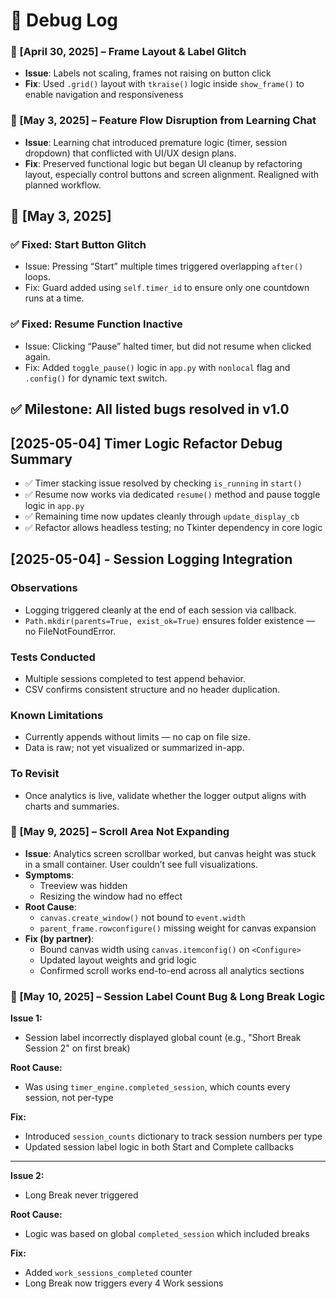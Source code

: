 # 📜 Debug Log
### 🐞 [April 30, 2025] – Frame Layout & Label Glitch
- **Issue**: Labels not scaling, frames not raising on button click
- **Fix**: Used `.grid()` layout with `tkraise()` logic inside `show_frame()` to enable navigation and responsiveness

### 🐞 [May 3, 2025] – Feature Flow Disruption from Learning Chat
- **Issue**: Learning chat introduced premature logic (timer, session dropdown) that conflicted with UI/UX design plans.
- **Fix**: Preserved functional logic but began UI cleanup by refactoring layout, especially control buttons and screen alignment. Realigned with planned workflow.
## 🐞 [May 3, 2025]

### ✅ Fixed: Start Button Glitch
- Issue: Pressing “Start” multiple times triggered overlapping `after()` loops.
- Fix: Guard added using `self.timer_id` to ensure only one countdown runs at a time.

### ✅ Fixed: Resume Function Inactive
- Issue: Clicking “Pause” halted timer, but did not resume when clicked again.
- Fix: Added `toggle_pause()` logic in `app.py` with `nonlocal` flag and `.config()` for dynamic text switch.

## ✅ Milestone: All listed bugs resolved in v1.0

## [2025-05-04] Timer Logic Refactor Debug Summary

- ✅ Timer stacking issue resolved by checking `is_running` in `start()`
- ✅ Resume now works via dedicated `resume()` method and pause toggle logic in `app.py`
- ✅ Remaining time now updates cleanly through `update_display_cb`
- ✅ Refactor allows headless testing; no Tkinter dependency in core logic

## [2025-05-04] - Session Logging Integration

### Observations
- Logging triggered cleanly at the end of each session via callback.
- `Path.mkdir(parents=True, exist_ok=True)` ensures folder existence — no FileNotFoundError.

### Tests Conducted
- Multiple sessions completed to test append behavior.
- CSV confirms consistent structure and no header duplication.

### Known Limitations
- Currently appends without limits — no cap on file size.
- Data is raw; not yet visualized or summarized in-app.

### To Revisit
- Once analytics is live, validate whether the logger output aligns with charts and summaries.

### 🐞 [May 9, 2025] – Scroll Area Not Expanding

- **Issue**: Analytics screen scrollbar worked, but canvas height was stuck in a small container. User couldn’t see full visualizations.
- **Symptoms**:
  - Treeview was hidden
  - Resizing the window had no effect
- **Root Cause**:
  - `canvas.create_window()` not bound to `event.width`
  - `parent_frame.rowconfigure()` missing weight for canvas expansion
- **Fix (by partner)**:
  - Bound canvas width using `canvas.itemconfig()` on `<Configure>`
  - Updated layout weights and grid logic
  - Confirmed scroll works end-to-end across all analytics sections

### 🐞 [May 10, 2025] – Session Label Count Bug & Long Break Logic

**Issue 1:**
- Session label incorrectly displayed global count (e.g., "Short Break Session 2" on first break)

**Root Cause:**
- Was using `timer_engine.completed_session`, which counts every session, not per-type

**Fix:**
- Introduced `session_counts` dictionary to track session numbers per type
- Updated session label logic in both Start and Complete callbacks

---

**Issue 2:**
- Long Break never triggered

**Root Cause:**
- Logic was based on global `completed_session` which included breaks

**Fix:**
- Added `work_sessions_completed` counter
- Long Break now triggers every 4 Work sessions
